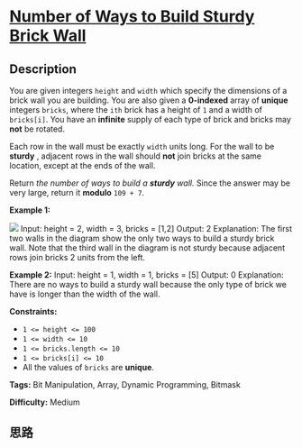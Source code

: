 # [Number of Ways to Build Sturdy Brick Wall][title]

## Description

You are given integers `height` and `width` which specify the dimensions of a
brick wall you are building. You are also given a **0-indexed** array of
**unique** integers `bricks`, where the `ith` brick has a height of `1` and a
width of `bricks[i]`. You have an **infinite** supply of each type of brick
and bricks may **not** be rotated.

Each row in the wall must be exactly `width` units long. For the wall to be
**sturdy** , adjacent rows in the wall should **not** join bricks at the same
location, except at the ends of the wall.

Return _the number of ways to build a **sturdy** wall._ Since the answer may
be very large, return it **modulo** `109 + 7`.



**Example 1:**

![](https://assets.leetcode.com/uploads/2022/02/20/image-20220220190749-1.png)
            Input: height = 2, width = 3, bricks = [1,2]    Output: 2    Explanation:    The first two walls in the diagram show the only two ways to build a sturdy brick wall.    Note that the third wall in the diagram is not sturdy because adjacent rows join bricks 2 units from the left.    

**Example 2:**
            Input: height = 1, width = 1, bricks = [5]    Output: 0    Explanation:    There are no ways to build a sturdy wall because the only type of brick we have is longer than the width of the wall.    



**Constraints:**

  * `1 <= height <= 100`
  * `1 <= width <= 10`
  * `1 <= bricks.length <= 10`
  * `1 <= bricks[i] <= 10`
  * All the values of `bricks` are **unique**.


**Tags:** Bit Manipulation, Array, Dynamic Programming, Bitmask

**Difficulty:** Medium

## 思路

[title]: https://leetcode-cn.com/problems/number-of-ways-to-build-sturdy-brick-wall
